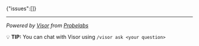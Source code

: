 {"issues":[]}


---

*Powered by [Visor](https://probelabs.com/visor) from [Probelabs](https://probelabs.com)*

💡 **TIP:** You can chat with Visor using `/visor ask <your question>`